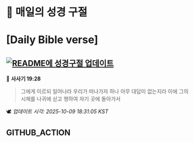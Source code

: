 # 🙏 매일의 성경 구절
# [Daily Bible verse]
## [![README에 성경구절 업데이트](https://github.com/DONGSUKA/first_test/actions/workflows/update-readme-bible.yml/badge.svg)](https://github.com/DONGSUKA/first_test/actions/workflows/update-readme-bible.yml)
<!-- START_BIBLE_VERSE -->
📖 **사사기 19:28**
> 그에게 이르되 일어나라 우리가 떠나가자 하나 아무 대답이 없는지라 이에 그의 시체를 나귀에 싣고 행하여 자기 곳에 돌아가서

🕊️ _업데이트 시각: 2025-10-09 18:31:05 KST_
  <!-- END_BIBLE_VERSE -->
## GITHUB_ACTION
